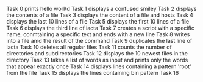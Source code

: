 Task 0 prints hello worl\d
Task 1 displays a confused smiley
Task 2 displays the contents of a file 
Task 3 displays the content of a file and hosts
Task 4 displays the last 10 lines of a file
Task 5 displays the first 10 lines of a file
Task 6 displays the third line of iacta
Task 7 creates a script with a specific name, conmtaining a specific text and ends with a new line
Task 8 writes into a file amd the result of the command
Task 9 
duplicates the last line of iacta
Task 10 deletes all regular files
Task 11 counts the number of directories and subdirectories
Task 12 displays the 10 newest files in the directory
Task 13 takes a list of words as input and prints only the words that appear exactly once
Task 14 displays lines containing a pattern 'root' from the file
Task 15 displays the lines containing bin pattern
Task 16 
